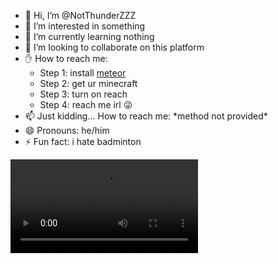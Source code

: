 - 👋 Hi, I’m @NotThunderZZZ
- 👀 I’m interested in something
- 🌱 I’m currently learning nothing
- 💞️ I’m looking to collaborate on this platform
- ✋ How to reach me:
   + Step 1: install [meteor](https://meteorclient.com/)
   + Step 2: get ur minecraft
   + Step 3: turn on reach
   + Step 4: reach me irl 😜
- 📫 Just kidding... How to reach me: \*method not provided\*
- 😄 Pronouns: he/him
- ⚡ Fun fact: i hate badminton

<video src="https://github.com/NotThunderZZZ/NotThunderZZZ/assets/169876550/b2c8dbee-eaa3-410a-afe7-cb2eb66e8e4a"></video>

<!---
NotThunderZZZ/NotThunderZZZ is a ✨ special ✨ repository because its `README.md` (this file) appears on your GitHub profile.
You can click the Preview link to take a look at your changes.
--->
